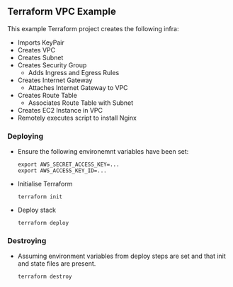 ## Terraform VPC Example

This example Terraform project creates the following infra:

- Imports KeyPair
- Creates VPC
- Creates Subnet
- Creates Security Group
  - Adds Ingress and Egress Rules
- Creates Internet Gateway
  - Attaches Internet Gateway to VPC
- Creates Route Table
  - Associates Route Table with Subnet
- Creates EC2 Instance in VPC
- Remotely executes script to install Nginx

### Deploying

- Ensure the following environemnt variables have been set:

      export AWS_SECRET_ACCESS_KEY=...
      export AWS_ACCESS_KEY_ID=...

- Initialise Terraform

      terraform init

- Deploy stack

      terraform deploy

### Destroying

- Assuming environment variables from deploy steps are set and that init and state files are present.

      terraform destroy